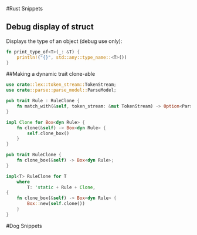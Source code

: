 #Rust Snippets

## Debug display of struct
Displays the type of an object (debug use only):

```rust
fn print_type_of<T>(_: &T) {
    println!("{}", std::any::type_name::<T>())
}
```

##Making a dynamic trait clone-able


```rust
use crate::lex::token_stream::TokenStream;
use crate::parse::parse_model::ParseModel;

pub trait Rule : RuleClone {
    fn match_with(&self, token_stream: &mut TokenStream) -> Option<ParseModel>;
}

impl Clone for Box<dyn Rule> {
    fn clone(&self) -> Box<dyn Rule> {
        self.clone_box()
    }
}

pub trait RuleClone {
    fn clone_box(&self) -> Box<dyn Rule>;
}

impl<T> RuleClone for T
    where
        T: 'static + Rule + Clone,
{
    fn clone_box(&self) -> Box<dyn Rule> {
        Box::new(self.clone())
    }
}

```
#Dog Snippets
